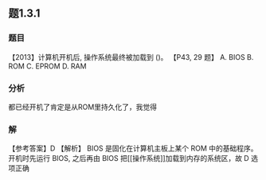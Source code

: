 ## 题1.3.1
### 题目
【2013】计算机开机后, 操作系统最终被加载到 ()。 【P43, 29 题】
A. BIOS 
B. ROM 
C. EPROM 
D. RAM
### 分析
都已经开机了肯定是从ROM里持久化了，我觉得
### 解
【参考答案】D 
【解析】 BIOS 是固化在计算机主板上某个 ROM 中的基础程序。开机时先运行 BIOS, 之后再由 BIOS 把[[操作系统]]加载到内存的系统区，故 D 选项正确

